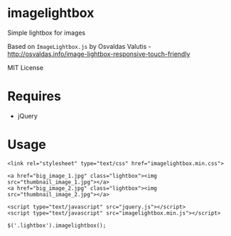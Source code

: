 imagelightbox
=============

Simple lightbox for images

Based on `ImageLightbox.js` by Osvaldas Valutis - http://osvaldas.info/image-lightbox-responsive-touch-friendly

MIT License

Requires
========

  * jQuery

Usage
=====

	<link rel="stylesheet" type="text/css" href="imagelightbox.min.css">
	
    <a href="big_image_1.jpg" class="lightbox"><img src="thumbnail_image_1.jpg"></a>
    <a href="big_image_2.jpg" class="lightbox"><img src="thumbnail_image_2.jpg"></a>

    <script type="text/javascript" src="jquery.js"></script>
    <script type="text/javascript" src="imagelightbox.min.js"></script>

    $('.lightbox').imagelightbox();